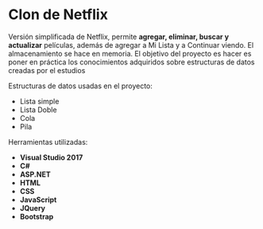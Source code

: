 # Clon de Netflix

Versión simplificada de Netflix, permite 
**agregar, eliminar, buscar y actualizar** películas, además de agregar a Mi Lista y a Continuar viendo. El almacenamiento se hace en memoria. El objetivo del proyecto es hacer es poner en práctica los conocimientos adquiridos sobre estructuras de datos creadas por el estudios

Estructuras de datos usadas en el proyecto:

* Lista simple 
* Lista Doble 
* Cola
* Pila  

 Herramientas utilizadas: 

 * **Visual Studio 2017** 
 * **C#** 
 * **ASP.NET**
 * **HTML** 
 * **CSS**
 * **JavaScript** 
 * **JQuery**
 * **Bootstrap**



